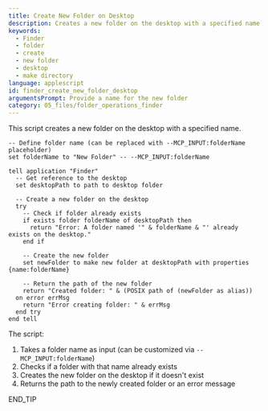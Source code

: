 ```yaml
---
title: Create New Folder on Desktop
description: Creates a new folder on the desktop with a specified name
keywords:
  - Finder
  - folder
  - create
  - new folder
  - desktop
  - make directory
language: applescript
id: finder_create_new_folder_desktop
argumentsPrompt: Provide a name for the new folder
category: 05_files/folder_operations_finder
---
```


This script creates a new folder on the desktop with a specified name.

```applescript
-- Define folder name (can be replaced with --MCP_INPUT:folderName placeholder)
set folderName to "New Folder" -- --MCP_INPUT:folderName

tell application "Finder"
  -- Get reference to the desktop
  set desktopPath to path to desktop folder
  
  -- Create a new folder on the desktop
  try
    -- Check if folder already exists
    if exists folder folderName of desktopPath then
      return "Error: A folder named '" & folderName & "' already exists on the desktop."
    end if
    
    -- Create the new folder
    set newFolder to make new folder at desktopPath with properties {name:folderName}
    
    -- Return the path of the new folder
    return "Created folder: " & (POSIX path of (newFolder as alias))
  on error errMsg
    return "Error creating folder: " & errMsg
  end try
end tell
```

The script:
1. Takes a folder name as input (can be customized via `--MCP_INPUT:folderName`)
2. Checks if a folder with that name already exists
3. Creates the new folder on the desktop if it doesn't exist
4. Returns the path to the newly created folder or an error message

END_TIP
